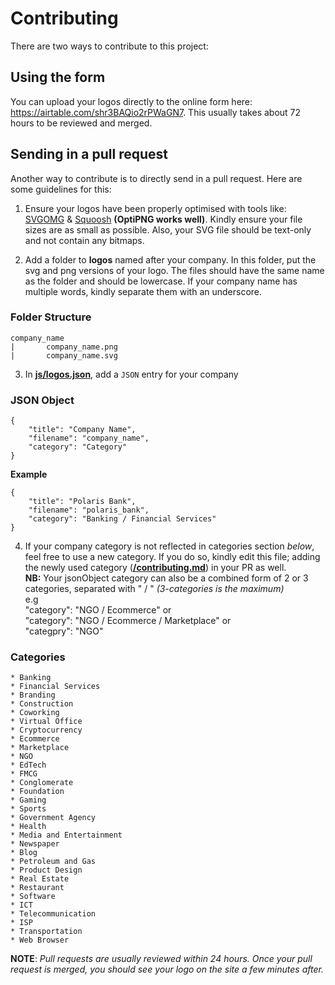 # Contributing

There are two ways to contribute to this project:

## Using the form
You can upload your logos directly to the online form here: https://airtable.com/shr3BAQio2rPWaGN7. This usually takes about 72 hours to be reviewed and merged.

## Sending in a pull request
Another way to contribute is to directly send in a pull request. Here are some guidelines for this:

1. Ensure your logos have been properly optimised with tools like:
    [SVGOMG](https://jakearchibald.github.io/svgomg/) &
    [Squoosh](https://squoosh.app/) **(OptiPNG works well)**. Kindly ensure your file sizes are as small as possible. Also, your SVG file should be text-only and not contain any bitmaps.

2. Add a folder to **logos** named after your company. In this folder, put the svg and png versions of your logo. The files should have the same name as the folder and should be lowercase. If your company name has multiple words, kindly separate them with an underscore.

### Folder Structure
```
company_name
|       company_name.png
|       company_name.svg
```

3. In **[js/logos.json](https://github.com/PaystackHQ/nigerialogos/blob/master/js/logos.json)**, add a `JSON` entry for your company

### JSON Object
```
{
	"title": "Company Name",
	"filename": "company_name",
	"category": "Category"
}
```
**Example**
```
{
	"title": "Polaris Bank",
	"filename": "polaris_bank",
	"category": "Banking / Financial Services"
}
```

4. If your company category is not reflected in categories section *below*, feel free to use a new category. If you do so, kindly edit this file; adding the newly used category (**[/contributing.md](https://github.com/PaystackHQ/nigerialogos/blob/master/contributing.md)**) in your PR as well.  
**NB:** Your jsonObject category can also be a combined form of 2 or 3 categories, separated with " / " *(3-categories is the maximum)*  
e.g  
"category": "NGO / Ecommerce" or  
"category": "NGO / Ecommerce / Marketplace" or  
"categpry": "NGO"

### Categories
```
* Banking
* Financial Services
* Branding
* Construction
* Coworking
* Virtual Office
* Cryptocurrency
* Ecommerce
* Marketplace
* NGO
* EdTech
* FMCG
* Conglomerate
* Foundation
* Gaming
* Sports
* Government Agency
* Health
* Media and Entertainment
* Newspaper
* Blog
* Petroleum and Gas
* Product Design
* Real Estate
* Restaurant
* Software
* ICT
* Telecommunication
* ISP
* Transportation
* Web Browser
```

**NOTE**: _Pull requests are usually reviewed within 24 hours. Once your pull request is merged, you should see your logo on the site a few minutes after._

